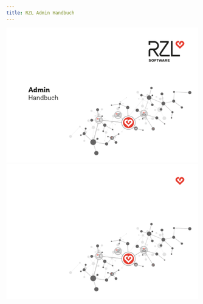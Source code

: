```yaml
---
title: RZL Admin Handbuch
---
```


 ![alt text](img/Deckblatt_LM.svg#only-light)
 ![alt text](img/Deckblatt_DM.svg#only-dark)